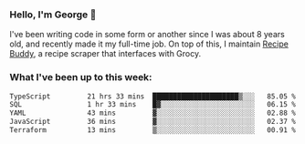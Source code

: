 ### Hello, I'm George 👋

I've been writing code in some form or another since I was about 8 years old, and recently made it my full-time job. On top of this, I maintain [Recipe Buddy](https://github.com/georgegebbett/recipe-buddy), a recipe scraper that interfaces with Grocy.  

<!--
**georgegebbett/georgegebbett** is a ✨ _special_ ✨ repository because its `README.md` (this file) appears on your GitHub profile.

Here are some ideas to get you started:

- 🔭 I’m currently working on ...
- 🌱 I’m currently learning ...
- 👯 I’m looking to collaborate on ...
- 🤔 I’m looking for help with ...
- 💬 Ask me about ...
- 📫 How to reach me: ...
- 😄 Pronouns: ...
- ⚡ Fun fact: ...
-->

### What I've been up to this week:
<!--START_SECTION:waka-->

```txt
TypeScript         21 hrs 33 mins  █████████████████████▒░░░   85.05 %
SQL                1 hr 33 mins    █▓░░░░░░░░░░░░░░░░░░░░░░░   06.15 %
YAML               43 mins         ▓░░░░░░░░░░░░░░░░░░░░░░░░   02.88 %
JavaScript         36 mins         ▓░░░░░░░░░░░░░░░░░░░░░░░░   02.37 %
Terraform          13 mins         ▒░░░░░░░░░░░░░░░░░░░░░░░░   00.91 %
```

<!--END_SECTION:waka-->
